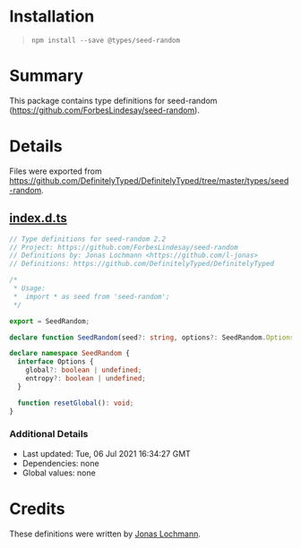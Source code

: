# Installation
> `npm install --save @types/seed-random`

# Summary
This package contains type definitions for seed-random (https://github.com/ForbesLindesay/seed-random).

# Details
Files were exported from https://github.com/DefinitelyTyped/DefinitelyTyped/tree/master/types/seed-random.
## [index.d.ts](https://github.com/DefinitelyTyped/DefinitelyTyped/tree/master/types/seed-random/index.d.ts)
````ts
// Type definitions for seed-random 2.2
// Project: https://github.com/ForbesLindesay/seed-random
// Definitions by: Jonas Lochmann <https://github.com/l-jonas>
// Definitions: https://github.com/DefinitelyTyped/DefinitelyTyped

/*
 * Usage:
 *  import * as seed from 'seed-random';
 */

export = SeedRandom;

declare function SeedRandom(seed?: string, options?: SeedRandom.Options): () => number;

declare namespace SeedRandom {
  interface Options {
    global?: boolean | undefined;
    entropy?: boolean | undefined;
  }

  function resetGlobal(): void;
}

````

### Additional Details
 * Last updated: Tue, 06 Jul 2021 16:34:27 GMT
 * Dependencies: none
 * Global values: none

# Credits
These definitions were written by [Jonas Lochmann](https://github.com/l-jonas).
